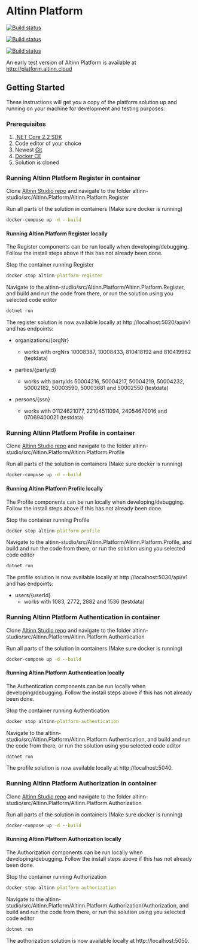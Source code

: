 # Altinn Platform

[![Build status](https://dev.azure.com/brreg/altinn-studio/_apis/build/status/altinn-platform/altinn-register-master)](https://dev.azure.com/brreg/altinn-studio/_build/latest?definitionId=35)

[![Build status](https://dev.azure.com/brreg/altinn-studio/_apis/build/status/altinn-platform/altinn-storage-master)](https://dev.azure.com/brreg/altinn-studio/_build/latest?definitionId=30)

[![Build status](https://dev.azure.com/brreg/altinn-studio/_apis/build/status/altinn-platform/altinn-profile-master)](https://dev.azure.com/brreg/altinn-studio/_build/latest?definitionId=38)

An early test version of Altinn Platform is available at http://platform.altinn.cloud

## Getting Started

These instructions will get you a copy of the platform solution up and running on your machine for development and testing purposes.

### Prerequisites

1. [.NET Core 2.2 SDK](https://dotnet.microsoft.com/download/dotnet-core/2.2#sdk-2.2.105)
2. Code editor of your choice
3. Newest [Git](https://git-scm.com/downloads)
4. [Docker CE](https://www.docker.com/get-docker)
5. Solution is cloned

### Running Altinn Platform Register in container

Clone [Altinn Studio repo](https://github.com/Altinn/altinn-studio) and navigate to the folder altinn-studio/src/Altinn.Platform/Altinn.Platform.Register

Run all parts of the solution in containers (Make sure docker is running)

```cmd
docker-compose up -d --build
```

#### Running Altinn Platform Register locally

The Register components can be run locally when developing/debugging. Follow the install steps above if this has not already been done.

Stop the container running Register

```cmd
docker stop altinn-platform-register
```

Navigate to the altinn-studio/src/Altinn.Platform/Altinn.Platform.Register, and build and run the code from there, or run the solution using you selected code editor

```cmd
dotnet run
```

The register solution is now available locally at http://localhost:5020/api/v1 and has endpoints:

- organizations/{orgNr}
  - works with orgNrs 10008387, 10008433, 810418192 and 810419962 (testdata)

- parties/{partyId}
  - works with partyIds 50004216, 50004217, 50004219, 50004232, 50002182, 50003590, 50003681 and 50002550 (testdata)

- persons/{ssn}
  - works with 01124621077, 22104511094, 24054670016 and 07069400021 (testdata)

### Running Altinn Platform Profile in container

Clone [Altinn Studio repo](https://github.com/Altinn/altinn-studio) and navigate to the folder altinn-studio/src/Altinn.Platform/Altinn.Platform.Profile

Run all parts of the solution in containers (Make sure docker is running)

```cmd
docker-compose up -d --build
```

#### Running Altinn Platform Profile locally

The Profile components can be run locally when developing/debugging. Follow the install steps above if this has not already been done.

Stop the container running Profile

```cmd
docker stop altinn-platform-profile
```

Navigate to the altinn-studio/src/Altinn.Platform/Altinn.Platform.Profile, and build and run the code from there, or run the solution using you selected code editor

```cmd
dotnet run
```

The profile solution is now available locally at http://localhost:5030/api/v1 and has endpoints:

- users/{userId}
  - works with 1083, 2772, 2882 and 1536 (testdata)

### Running Altinn Platform Authentication in container

Clone [Altinn Studio repo](https://github.com/Altinn/altinn-studio) and navigate to the folder altinn-studio/src/Altinn.Platform/Altinn.Platform.Authentication

Run all parts of the solution in containers (Make sure docker is running)

```cmd
docker-compose up -d --build
```

#### Running Altinn Platform Authentication locally

The Authentication components can be run locally when developing/debugging. Follow the install steps above if this has not already been done.

Stop the container running Authentication

```cmd
docker stop altinn-platform-authentication
```

Navigate to the altinn-studio/src/Altinn.Platform/Altinn.Platform.Authentication, and build and run the code from there, or run the solution using you selected code editor

```cmd
dotnet run
```

The profile solution is now available locally at http://localhost:5040.

### Running Altinn Platform Authorization in container

Clone [Altinn Studio repo](https://github.com/Altinn/altinn-studio) and navigate to the folder altinn-studio/src/Altinn.Platform/Altinn.Platform.Authorization

Run all parts of the solution in containers (Make sure docker is running)

```cmd
docker-compose up -d --build
```

#### Running Altinn Platform Authorization locally

The Authorization components can be run locally when developing/debugging. Follow the install steps above if this has not already been done.

Stop the container running Authorization

```cmd
docker stop altinn-platform-authorization
```

Navigate to the altinn-studio/src/Altinn.Platform/Altinn.Platform.Authorization/Authorization, and build and run the code from there, or run the solution using you selected code editor

```cmd
dotnet run
```

The authorization solution is now available locally at http://localhost:5050.
